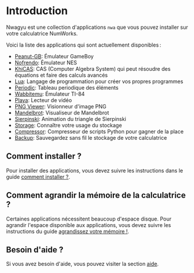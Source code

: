 # Introduction

Nwagyu est une collection d'applications `nwa` que vous pouvez installer sur
votre calculatrice NumWorks.

Voici la liste des applications qui sont actuellement disponibles :

- [Peanut-GB](./apps/peanut-gb.md): Émulateur GameBoy
- [Nofrendo](./apps/nofrendo.md): Émulateur NES
- [KhiCAS](./apps/khicas.md): CAS (Computer Algebra System) qui peut résoudre
  des équations et faire des calculs avancés
- [Lua](./apps/lua.md): Langage de programmation pour créer vos propres programmes
- [Periodic](./apps/periodic.md): Tableau periodique des éléments
- [Wabbitemu](./apps/wabbitemu.md): Émulateur TI-84
- [Playa](./apps/playa.md): Lecteur de vidéo
- [PNG Viewer](./apps/pngviewer.md): Visionneur d'image PNG
- [Mandelbrot](./apps/mandelbrot.md): Visualiseur de Mandelbrot
- [Sierpinski](./apps/sierpinski.md): Animation du triangle de Sierpinski
- [Storage](./apps/storage.md): Connaître votre usage du stockage
- [Compressor](./apps/compressor.md): Compresseur de scripts Python pour gagner de la place
- [Backup](./apps/backup.md): Sauvegardez sans fil le stockage de votre calculatrice

## Comment installer ?

Pour installer des applications, vous devez suivre les instructions dans le guide [comment installer ?](./help/how-to-install.md).

## Comment agrandir la mémoire de la calculatrice ?

Certaines applications nécessitent beaucoup d'espace disque. Pour agrandir
l'espace disponible aux applications, vous devez suivre les instructions du
guide [agrandissez votre mémoire !](./help/enlarge-your-memory.md).

## Besoin d'aide ?

Si vous avez besoin d'aide, vous pouvez visiter la section
[aide](./help/README.md).
